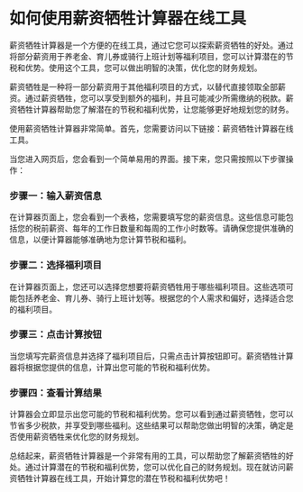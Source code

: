 如何使用薪资牺牲计算器在线工具
===============

薪资牺牲计算器是一个方便的在线工具，通过它您可以探索薪资牺牲的好处。通过将部分薪资用于养老金、育儿券或骑行上班计划等福利项目，您可以计算潜在的节税和优势。使用这个工具，您可以做出明智的决策，优化您的财务规划。

薪资牺牲是一种将一部分薪资用于其他福利项目的方式，以替代直接领取全部薪资。通过薪资牺牲，您可以享受到额外的福利，并且可能减少所需缴纳的税款。薪资牺牲计算器帮助您了解潜在的节税和福利优势，让您能够更好地规划您的财务。

使用薪资牺牲计算器非常简单。首先，您需要访问以下链接：薪资牺牲计算器在线工具。

当您进入网页后，您会看到一个简单易用的界面。接下来，您只需按照以下步骤操作：

### 步骤一：输入薪资信息

在计算器页面上，您会看到一个表格，您需要填写您的薪资信息。这些信息可能包括您的税前薪资、每年的工作日数量和每周的工作小时数等。请确保您提供准确的信息，以便计算器能够准确地为您计算节税和福利。

### 步骤二：选择福利项目

在计算器页面上，您还可以选择您想要将薪资牺牲用于哪些福利项目。这些选项可能包括养老金、育儿券、骑行上班计划等。根据您的个人需求和偏好，选择适合您的福利项目。

### 步骤三：点击计算按钮

当您填写完薪资信息并选择了福利项目后，只需点击计算按钮即可。薪资牺牲计算器将根据您提供的信息，计算出您可能的节税和福利优势。

### 步骤四：查看计算结果

计算器会立即显示出您可能的节税和福利优势。您可以看到通过薪资牺牲，您可以节省多少税款，并享受到哪些福利。这些结果可以帮助您做出明智的决策，确定是否使用薪资牺牲来优化您的财务规划。

总结起来，薪资牺牲计算器是一个非常有用的工具，可以帮助您了解薪资牺牲的好处。通过计算潜在的节税和福利优势，您可以优化自己的财务规划。现在就访问薪资牺牲计算器在线工具，开始计算您的潜在节税和福利优势吧！